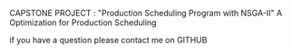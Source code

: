 CAPSTONE PROJECT : "Production Scheduling Program with NSGA-II"
  A Optimization for Production Scheduling 

if you have a question please contact me on GITHUB
